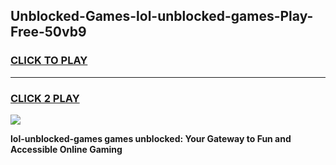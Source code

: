 
## Unblocked-Games-lol-unblocked-games-Play-Free-50vb9
<h3>
<a href="https://premium76.site?title=lol-unblocked-games&ref=10A">CLICK TO PLAY</a></h3>
<hr>

<h3>
<a href="https://premium76.site?title=lol-unblocked-games&ref=10A">CLICK 2 PLAY</a>
  
</h3>

<a href="https://premium76.site?title=lol-unblocked-games&ref=10A"><img src="https://clearcache.store/games.png"></a>


**lol-unblocked-games games unblocked: Your Gateway to Fun and Accessible Online Gaming**
